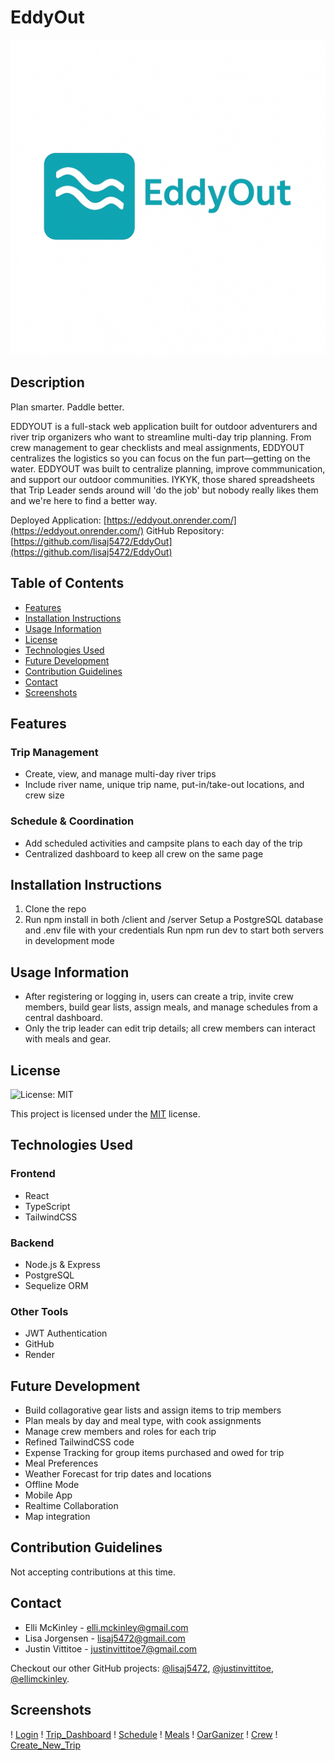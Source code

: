 # EddyOut

![Logo](./server/src/assets/Logo_EddyOut.png)

## Description

Plan smarter. Paddle better.

EDDYOUT is a full-stack web application built for outdoor adventurers and river trip organizers who want to streamline multi-day trip planning. From crew management to gear checklists and meal assignments, EDDYOUT centralizes the logistics so you can focus on the fun part—getting on the water. EDDYOUT was built to centralize planning, improve commmunication, and support our outdoor communities. IYKYK, those shared spreadsheets that Trip Leader sends around will 'do the job' but nobody really likes them and we're here to find a better way.

Deployed Application: [https://eddyout.onrender.com/](https://eddyout.onrender.com/)
GitHub Repository: [https://github.com/lisaj5472/EddyOut](https://github.com/lisaj5472/EddyOut)

## Table of Contents

- [Features](#features)
- [Installation Instructions](#installation-instructions)
- [Usage Information](#usage-information)
- [License](#license)
- [Technologies Used](#technologies-used)
- [Future Development](#future-development)
- [Contribution Guidelines](#contribution-guidelines)
- [Contact](#contact)
- [Screenshots](#screenshots)

## Features

### Trip Management

- Create, view, and manage multi-day river trips
- Include river name, unique trip name, put-in/take-out locations, and crew size

<!-- ### Gear, Meals & Crew

- Build collagorative gear lists and assign items to trip members
- Plan meals by day and meal type, with cook assignments
- Manage crew members and roles for each trip -->

### Schedule & Coordination

- Add scheduled activities and campsite plans to each day of the trip
- Centralized dashboard to keep all crew on the same page

## Installation Instructions

1. Clone the repo
2. Run npm install in both /client and /server
   Setup a PostgreSQL database and .env file with your credentials
   Run npm run dev to start both servers in development mode

## Usage Information

- After registering or logging in, users can create a trip, invite crew members, build gear lists, assign meals, and manage schedules from a central dashboard.
- Only the trip leader can edit trip details; all crew members can interact with meals and gear.

## License

![License: MIT](https://img.shields.io/badge/License-MIT-yellow.svg)

This project is licensed under the [MIT](https://opensource.org/licenses/MIT) license.

## Technologies Used

### Frontend

- React
- TypeScript
- TailwindCSS

### Backend

- Node.js & Express
- PostgreSQL
- Sequelize ORM

### Other Tools

- JWT Authentication
- GitHub
- Render

## Future Development

- Build collagorative gear lists and assign items to trip members
- Plan meals by day and meal type, with cook assignments
- Manage crew members and roles for each trip
- Refined TailwindCSS code
- Expense Tracking for group items purchased and owed for trip
- Meal Preferences
- Weather Forecast for trip dates and locations
- Offline Mode
- Mobile App
- Realtime Collaboration
- Map integration

## Contribution Guidelines

Not accepting contributions at this time.

## Contact

- Elli McKinley - [elli.mckinley@gmail.com](mailto:elli.mckinley@gmail.com)
- Lisa Jorgensen - [lisaj5472@gmail.com](lisaj5472@gmail.com)
- Justin Vittitoe - [justinvittitoe7@gmail.com](justinvittitoe7@gmail.com)

Checkout our other GitHub projects: [@lisaj5472](https://github.com/lisaj5472), [@justinvittitoe](https://github.com/justinvittitoe), [@ellimckinley](https://github.com/ellimckinley).

## Screenshots

! [Login](./server/src/assets/login.png)
! [Trip_Dashboard](./server/src/assets/dashboard.png)
! [Schedule](./server/src/assets/schedule.png)
! [Meals](./server/src/assets/meal.png)
! [OarGanizer](./server/src/assets/gear.png)
! [Crew](./server/src/assets/crew.png)
! [Create_New_Trip](./server/src/assets/create_new_trip.png)

